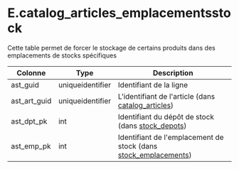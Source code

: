# E.catalog_articles_emplacementsstock

Cette table permet de forcer le stockage de certains produits dans des emplacements de stocks spécifiques

Colonne|Type|Description
---|---|---
ast_guid|uniqueidentifier|Identifiant de la ligne 
ast_art_guid|uniqueidentifier|L'identifiant de l'article (dans [catalog_articles](generated_catalog_articles.md)) 
ast_dpt_pk|int|Identifiant du dépôt de stock (dans [stock_depots](generated_stock_depots.md)) 
ast_emp_pk|int|Identifiant de l'emplacement de stock (dans [stock_emplacements](generated_stock_emplacements.md)) 
